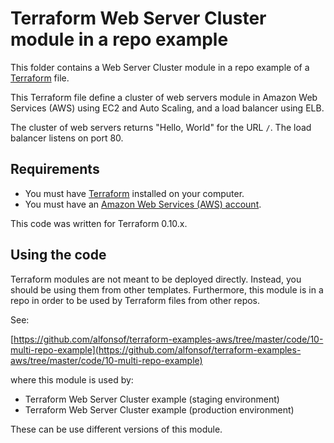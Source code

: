 # Terraform Web Server Cluster module in a repo example

This folder contains a Web Server Cluster module in a repo example of a [Terraform](https://www.terraform.io/) file.

This Terraform file define a cluster of web servers module in Amazon Web Services (AWS) using EC2 and Auto Scaling, and a load balancer using ELB.

The cluster of web servers returns "Hello, World" for the URL `/`. The load balancer listens on port 80.

## Requirements

* You must have [Terraform](https://www.terraform.io/) installed on your computer.
* You must have an [Amazon Web Services (AWS) account](http://aws.amazon.com/).

This code was written for Terraform 0.10.x.

## Using the code

Terraform modules are not meant to be deployed directly. Instead, you should be using them from other templates. Furthermore, this module is in a repo in order to be used by Terraform files from other repos.

See:

[https://github.com/alfonsof/terraform-examples-aws/tree/master/code/10-multi-repo-example](https://github.com/alfonsof/terraform-examples-aws/tree/master/code/10-multi-repo-example)

where this module is used by:

* Terraform Web Server Cluster example (staging environment)
* Terraform Web Server Cluster example (production environment)

These can be use different versions of this module.
